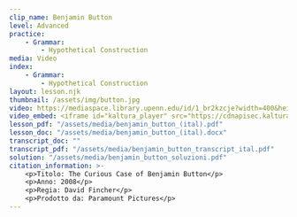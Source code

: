 ```yaml
---
clip_name: Benjamin Button
level: Advanced
practice: 
    - Grammar: 
        - Hypothetical Construction
media: Video
index: 
    - Grammar: 
        - Hypothetical Construction
layout: lesson.njk
thumbnail: /assets/img/button.jpg
video: https://mediaspace.library.upenn.edu/id/1_br2kzcje?width=400&height=285&playerId=52628472
video_embed: <iframe id="kaltura_player" src="https://cdnapisec.kaltura.com/p/1147242/sp/114724200/embedIframeJs/uiconf_id/9757771/partner_id/1147242?iframeembed=true&playerId=kaltura_player&entry_id=1_br2kzcje&flashvars[streamerType]=auto&amp;flashvars[localizationCode]=en&amp;flashvars[sideBarContainer.plugin]=true&amp;flashvars[sideBarContainer.position]=left&amp;flashvars[sideBarContainer.clickToClose]=true&amp;flashvars[chapters.plugin]=true&amp;flashvars[chapters.layout]=vertical&amp;flashvars[chapters.thumbnailRotator]=false&amp;flashvars[streamSelector.plugin]=true&amp;flashvars[EmbedPlayer.SpinnerTarget]=videoHolder&amp;flashvars[dualScreen.plugin]=true&amp;flashvars[Kaltura.addCrossoriginToIframe]=true&amp;&wid=1_9czm66cf" width="400" height="285" allowfullscreen webkitallowfullscreen mozAllowFullScreen allow="autoplay *; fullscreen *; encrypted-media *" sandbox="allow-downloads allow-forms allow-same-origin allow-scripts allow-top-navigation allow-pointer-lock allow-popups allow-modals allow-orientation-lock allow-popups-to-escape-sandbox allow-presentation allow-top-navigation-by-user-activation" frameborder="0" title="periodo_ipotetico_benjamin_button"></iframe>
lesson_pdf: "/assets/media/benjamin_button_(ital).pdf"
lesson_doc: "/assets/media/benjamin_button_(ital).docx"
transcript_doc: ""
transcript_pdf: "/assets/media/benjamin_button_transcript_ital.pdf"
solution: "/assets/media/benjamin_button_soluzioni.pdf"
citation_information: >- 
    <p>Titolo: The Curious Case of Benjamin Button</p>
    <p>Anno: 2008</p>
    <p>Regia: David Fincher</p>
    <p>Prodotto da: Paramount Pictures</p>
---
```

